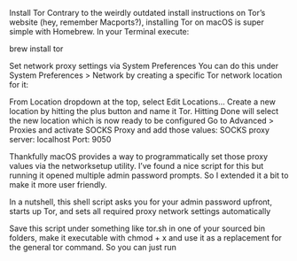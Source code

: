 Install Tor
Contrary to the weirdly outdated install instructions on Tor’s website (hey, remember Macports?), installing Tor on macOS is super simple with Homebrew.
In your Terminal execute:

brew install tor

Set network proxy settings via System Preferences
You can do this under System Preferences > Network by creating a specific Tor network location for it:

From Location dropdown at the top, select Edit Locations…
Create a new location by hitting the plus button and name it Tor. Hitting Done will select the new location which is now ready to be configured
Go to Advanced > Proxies and activate SOCKS Proxy and add those values:
SOCKS proxy server: localhost
Port: 9050

Thankfully macOS provides a way to programmatically set those proxy values via the networksetup utility. I’ve found a nice script for this but running it opened multiple admin password prompts. So I extended it a bit to make it more user friendly.

In a nutshell, this shell script asks you for your admin password upfront, starts up Tor, and sets all required proxy network settings automatically

Save this script under something like tor.sh in one of your sourced bin folders, make it executable with chmod + x and use it as a replacement for the general tor command. So you can just run

